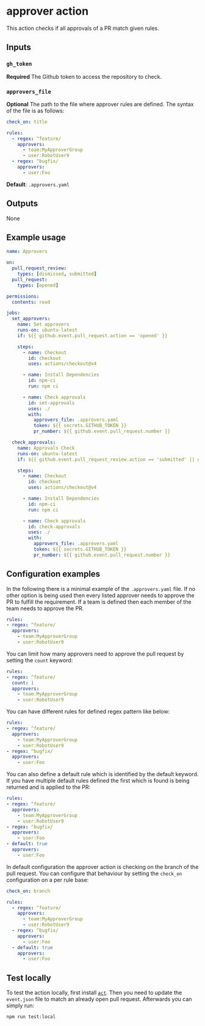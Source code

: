 # approver action

This action checks if all approvals of a PR match given rules.

## Inputs

### `gh_token`

**Required** The Github token to access the repository to check.

### `approvers_file`

**Optional** The path to the file where approver rules are defined. The syntax
of the file is as follows:

```yaml
check_on: title

rules:
  - regex: ^feature/
    approvers:
      - team:MyApproverGroup
      - user:RobotUser9
  - regex: ^bugfix/
    approvers:
      - user:Foo
```

**Default**: `.approvers.yaml`

## Outputs

None

## Example usage

```yaml
name: Approvers

on:
  pull_request_review:
    types: [dismissed, submitted]
  pull_request:
    types: [opened]

permissions:
  contents: read

jobs:
  set_approvers:
    name: Set approvers
    runs-on: ubuntu-latest
    if: ${{ github.event.pull_request.action == 'opened' }}

    steps:
      - name: Checkout
        id: checkout
        uses: actions/checkout@v4

      - name: Install Dependencies
        id: npm-ci
        run: npm ci

      - name: Check approvals
        id: set-approvals
        uses: ./
        with:
          approvers_file: .approvers.yaml
          token: ${{ secrets.GITHUB_TOKEN }}
          pr_number: ${{ github.event.pull_request.number }}

  check_approvals:
    name: Approvals Check
    runs-on: ubuntu-latest
    if: ${{ github.event.pull_request_review.action == 'submitted' || github.event.pull_request_review.action == 'dismissed' }}

    steps:
      - name: Checkout
        id: checkout
        uses: actions/checkout@v4

      - name: Install Dependencies
        id: npm-ci
        run: npm ci

      - name: Check approvals
        id: check-approvals
        uses: ./
        with:
          approvers_file: .approvers.yaml
          token: ${{ secrets.GITHUB_TOKEN }}
          pr_number: ${{ github.event.pull_request.number }}
```

## Configuration examples

In the following there is a minimal example of the `.approvers.yaml` file. If no other option is being used then every listed approver needs to approve the PR to fulfill the requirement. If a team is defined then each member of the team needs to approve the PR.

```yaml
rules:
- regex: ^feature/
  approvers:
    - team:MyApproverGroup
    - user:RobotUser9
```

You can limit how many approvers need to approve the pull request by setting the `count` keyword:

```yaml
rules:
- regex: ^feature/
  count: 1
  approvers:
    - team:MyApproverGroup
    - user:RobotUser9
```

You can have different rules for defined regex pattern like below:

```yaml
rules:
- regex: ^feature/
  approvers:
    - team:MyApproverGroup
    - user:RobotUser9
- regex: ^bugfix/
  approvers:
    - user:Foo
```

You can also define a default rule which is identified by the default keyword. If you have multiple default rules defined the first which is found is being returned and is applied to the PR:

```yaml
rules:
- regex: ^feature/
  approvers:
    - team:MyApproverGroup
    - user:RobotUser9
- regex: ^bugfix/
  approvers:
    - user:Foo
- default: true
  approvers:
    - user:Foo
```

In default configuration the approver action is checking on the branch of the pull request. You can configure that behaviour by setting the `check_on` configuration on a per rule base:

```yaml
check_on: branch

rules:
  - regex: ^feature/
    approvers:
      - team:MyApproverGroup
      - user:RobotUser9
  - regex: ^bugfix/
    approvers:
      - user:Foo
  - default: true
    approvers:
      - user:Foo
```

## Test locally

To test the action locally, first install [`act`](https://github.com/nektos/act). Then you need to update the `event.json` file to match an already open pull request. Afterwards you can simply run:

```bash
npm run test:local
```
